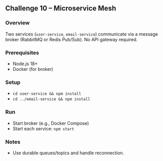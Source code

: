 ## Challenge 10 – Microservice Mesh

### Overview
Two services (`user-service`, `email-service`) communicate via a message broker (RabbitMQ or Redis Pub/Sub). No API gateway required.

### Prerequisites
- Node.js 18+
- Docker (for broker)

### Setup
- `cd user-service && npm install`
- `cd ../email-service && npm install`

### Run
- Start broker (e.g., Docker Compose)
- Start each service: `npm start`

### Notes
- Use durable queues/topics and handle reconnection.
